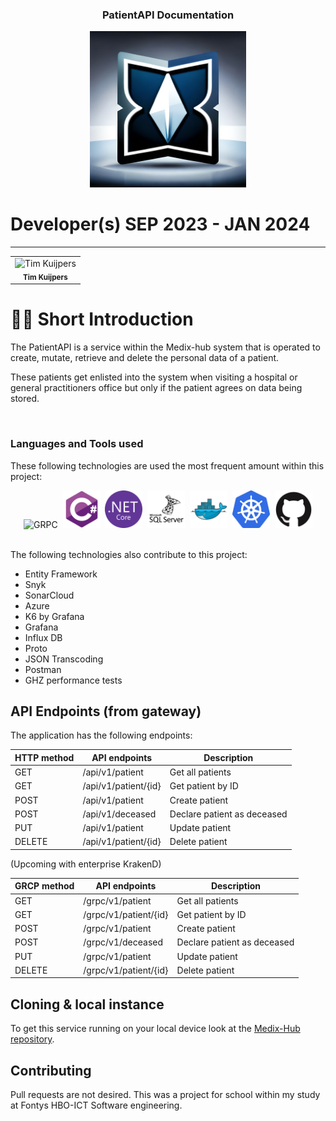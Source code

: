<div align="center">
  <h3 align="center">PatientAPI Documentation</h3>
    
  <a>
    <img src="https://github.com/TimKuijpers2002/Medix-Hub/blob/master/Medix-logo.jpg" alt="Logo" width="250" height="250">
  </a>
</div>

# Developer(s) SEP 2023 - JAN 2024
</div>

---

<table align=center>
  <tbody>
    <tr>
     <td align="center"><a><img src="https://github.com/TimKuijpers2002.png" width="100px;" alt="Tim Kuijpers"/><br /><sub><b>Tim Kuijpers</b></a></td>
  </tbody>
</table>

# :man_technologist: Short Introduction
The PatientAPI is a service within the Medix-hub system that is operated to create, mutate, retrieve and delete the personal data of a patient.

These patients get enlisted into the system when visiting a hospital or general practitioners office but only if the patient agrees on data being stored.

<br/>


### Languages and Tools used
These following technologies are used the most frequent amount within this project:
<div align=center>
  <img src="https://avatars.githubusercontent.com/u/7802525?s=48&v=4" title="GRPC" alt="GRPC" width="60" height="60"/>&nbsp;
  <img src="https://raw.githubusercontent.com/devicons/devicon/1119b9f84c0290e0f0b38982099a2bd027a48bf1/icons/csharp/csharp-original.svg" title="Csharp" alt="Csharp" width="60" height="60"/>&nbsp;
  <img src="https://raw.githubusercontent.com/devicons/devicon/1119b9f84c0290e0f0b38982099a2bd027a48bf1/icons/dotnetcore/dotnetcore-original.svg" title="dotnet" alt="dotnet" width="60" height="60"/>&nbsp;
  <img src="https://raw.githubusercontent.com/devicons/devicon/1119b9f84c0290e0f0b38982099a2bd027a48bf1/icons/microsoftsqlserver/microsoftsqlserver-plain-wordmark.svg" title="MSSQL"  alt="MSSQL" width="60" height="60"/>&nbsp;
  <img src="https://raw.githubusercontent.com/devicons/devicon/1119b9f84c0290e0f0b38982099a2bd027a48bf1/icons/docker/docker-original.svg" title="Docker" alt="Docker" width="60" height="60"/>&nbsp;
  <img src="https://raw.githubusercontent.com/kubernetes/kubernetes/9884746f0fd338c393d23dbb2a87d118a34fe5e5/logo/logo.svg" title="Kubernetes" alt="Kubernetes" width="60" height="60"/>&nbsp;
  <img src="https://raw.githubusercontent.com/devicons/devicon/1119b9f84c0290e0f0b38982099a2bd027a48bf1/icons/github/github-original.svg" title="Git" **alt="Git" width="60" height="60"/>
</div>
<br/>

The following technologies also contribute to this project:
- Entity Framework
- Snyk
- SonarCloud
- Azure
- K6 by Grafana
- Grafana
- Influx DB
- Proto
- JSON Transcoding
- Postman
- GHZ performance tests


## API Endpoints (from gateway)
The application has the following endpoints:

HTTP method | API endpoints             | Description
------------|---------------------------|---------------------------
 GET        | /api/v1/patient           | Get all patients
 GET        | /api/v1/patient/{id}      | Get patient by ID
 POST       | /api/v1/patient           | Create patient
 POST       | /api/v1/deceased          | Declare patient as deceased
 PUT        | /api/v1/patient           | Update patient
 DELETE     | /api/v1/patient/{id}      | Delete patient

(Upcoming with enterprise KrakenD)

GRCP method | API endpoints             | Description
------------|---------------------------|---------------------------
 GET        | /grpc/v1/patient           | Get all patients
 GET        | /grpc/v1/patient/{id}      | Get patient by ID
 POST       | /grpc/v1/patient           | Create patient
 POST       | /grpc/v1/deceased          | Declare patient as deceased
 PUT        | /grpc/v1/patient           | Update patient
 DELETE     | /grpc/v1/patient/{id}      | Delete patient

## Cloning & local instance

To get this service running on your local device look at the [Medix-Hub repository](https://github.com/TimKuijpers2002/Medix-Hub).

## Contributing
Pull requests are not desired. This was a project for school within my study at Fontys HBO-ICT Software engineering.
